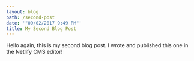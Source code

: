 ```yaml
---
layout: blog
path: /second-post
date: '"09/02/2017 9:49 PM"'
title: My Second Blog Post
---
```

Hello again, this is my second blog post. I wrote and published this one in the Netlify CMS editor!


